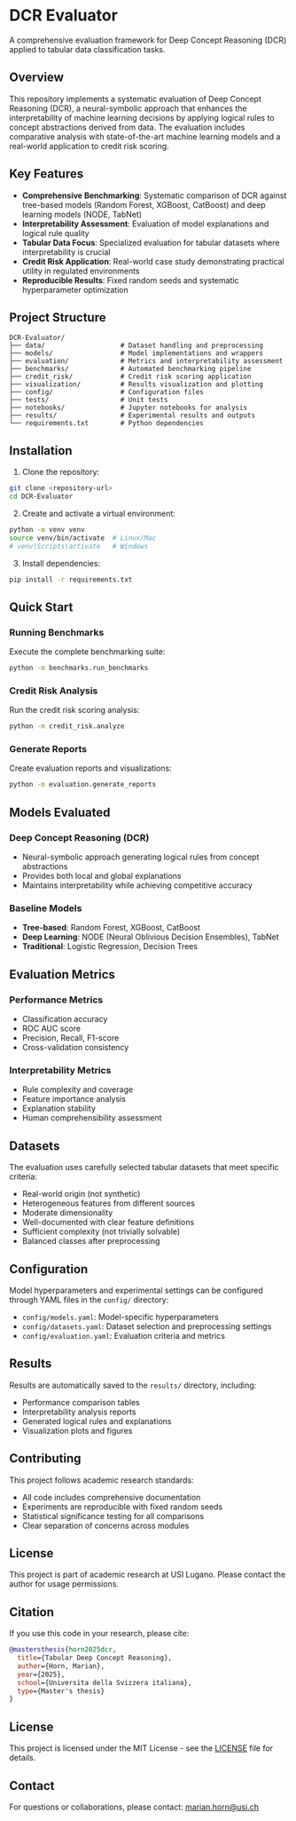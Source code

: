 # DCR Evaluator

A comprehensive evaluation framework for Deep Concept Reasoning (DCR) applied to tabular data classification tasks.

## Overview

This repository implements a systematic evaluation of Deep Concept Reasoning (DCR), a neural-symbolic approach that enhances the interpretability of machine learning decisions by applying logical rules to concept abstractions derived from data. The evaluation includes comparative analysis with state-of-the-art machine learning models and a real-world application to credit risk scoring.

## Key Features

- **Comprehensive Benchmarking**: Systematic comparison of DCR against tree-based models (Random Forest, XGBoost, CatBoost) and deep learning models (NODE, TabNet)
- **Interpretability Assessment**: Evaluation of model explanations and logical rule quality
- **Tabular Data Focus**: Specialized evaluation for tabular datasets where interpretability is crucial
- **Credit Risk Application**: Real-world case study demonstrating practical utility in regulated environments
- **Reproducible Results**: Fixed random seeds and systematic hyperparameter optimization

## Project Structure

```
DCR-Evaluator/
├── data/                   # Dataset handling and preprocessing
├── models/                 # Model implementations and wrappers
├── evaluation/             # Metrics and interpretability assessment
├── benchmarks/             # Automated benchmarking pipeline
├── credit_risk/            # Credit risk scoring application
├── visualization/          # Results visualization and plotting
├── config/                 # Configuration files
├── tests/                  # Unit tests
├── notebooks/              # Jupyter notebooks for analysis
├── results/                # Experimental results and outputs
└── requirements.txt        # Python dependencies
```

## Installation

1. Clone the repository:
```bash
git clone <repository-url>
cd DCR-Evaluator
```

2. Create and activate a virtual environment:
```bash
python -m venv venv
source venv/bin/activate  # Linux/Mac
# venv\Scripts\activate   # Windows
```

3. Install dependencies:
```bash
pip install -r requirements.txt
```

## Quick Start

### Running Benchmarks

Execute the complete benchmarking suite:
```bash
python -m benchmarks.run_benchmarks
```

### Credit Risk Analysis

Run the credit risk scoring analysis:
```bash
python -m credit_risk.analyze
```

### Generate Reports

Create evaluation reports and visualizations:
```bash
python -m evaluation.generate_reports
```

## Models Evaluated

### Deep Concept Reasoning (DCR)
- Neural-symbolic approach generating logical rules from concept abstractions
- Provides both local and global explanations
- Maintains interpretability while achieving competitive accuracy

### Baseline Models
- **Tree-based**: Random Forest, XGBoost, CatBoost
- **Deep Learning**: NODE (Neural Oblivious Decision Ensembles), TabNet
- **Traditional**: Logistic Regression, Decision Trees

## Evaluation Metrics

### Performance Metrics
- Classification accuracy
- ROC AUC score
- Precision, Recall, F1-score
- Cross-validation consistency

### Interpretability Metrics
- Rule complexity and coverage
- Feature importance analysis
- Explanation stability
- Human comprehensibility assessment

## Datasets

The evaluation uses carefully selected tabular datasets that meet specific criteria:
- Real-world origin (not synthetic)
- Heterogeneous features from different sources
- Moderate dimensionality
- Well-documented with clear feature definitions
- Sufficient complexity (not trivially solvable)
- Balanced classes after preprocessing

## Configuration

Model hyperparameters and experimental settings can be configured through YAML files in the `config/` directory:
- `config/models.yaml`: Model-specific hyperparameters
- `config/datasets.yaml`: Dataset selection and preprocessing settings
- `config/evaluation.yaml`: Evaluation criteria and metrics

## Results

Results are automatically saved to the `results/` directory, including:
- Performance comparison tables
- Interpretability analysis reports
- Generated logical rules and explanations
- Visualization plots and figures

## Contributing

This project follows academic research standards:
- All code includes comprehensive documentation
- Experiments are reproducible with fixed random seeds
- Statistical significance testing for all comparisons
- Clear separation of concerns across modules

## License

This project is part of academic research at USI Lugano. Please contact the author for usage permissions.

## Citation

If you use this code in your research, please cite:

```bibtex
@mastersthesis{horn2025dcr,
  title={Tabular Deep Concept Reasoning},
  author={Horn, Marian},
  year={2025},
  school={Universita della Svizzera italiana},
  type={Master's thesis}
}
```

## License

This project is licensed under the MIT License - see the [LICENSE](LICENSE) file for details.

## Contact

For questions or collaborations, please contact: marian.horn@usi.ch
